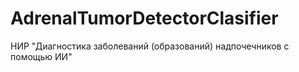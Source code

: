 # AdrenalTumorDetectorClasifier
НИР "Диагностика заболеваний (образований) надпочечников с помощью ИИ"
